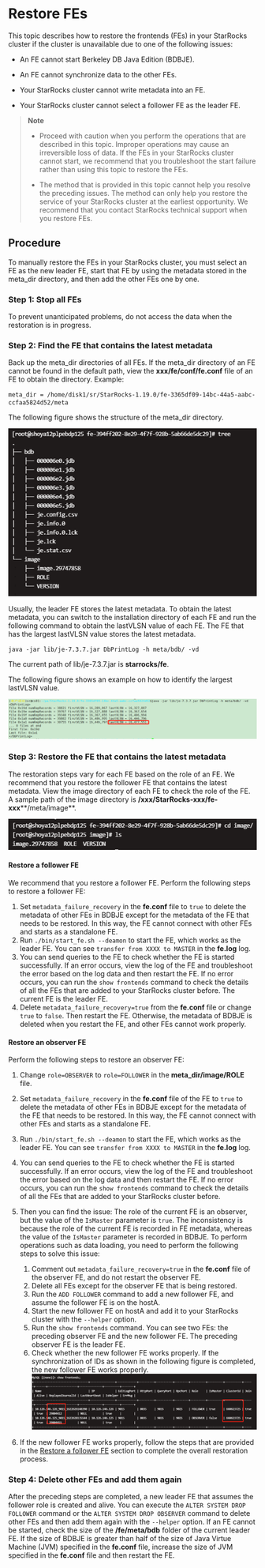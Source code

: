 # Restore FEs

This topic describes how to restore the frontends (FEs) in your StarRocks cluster if the cluster is unavailable due to one of the following issues:

- An FE cannot start Berkeley DB Java Edition (BDBJE).

- An FE cannot synchronize data to the other FEs.

- Your StarRocks cluster cannot write metadata into an FE.

- Your StarRocks cluster cannot select a follower FE as the leader FE.

> **Note**
>
> - Proceed with caution when you perform the operations that are described in this topic. Improper operations may cause an irreversible loss of data. If the FEs in your StarRocks cluster cannot start, we recommend that you troubleshoot the start failure rather than using this topic to restore the FEs.
>
> - The method that is provided in this topic cannot help you resolve the preceding issues. The method can only help you restore the service of your StarRocks cluster at the earliest opportunity. We recommend that you contact StarRocks technical support when you restore FEs.

## Procedure

To manually restore the FEs in your StarRocks cluster, you must select an FE as the new leader FE, start that FE by using the metadata stored in the meta_dir directory, and then add the other FEs one by one.

### Step 1: Stop all FEs

To prevent unanticipated problems, do not access the data when the restoration is in progress.

### Step 2: Find the FE that contains the latest metadata

Back up the meta_dir directories of all FEs. If the meta_dir directory of an FE cannot be found in the default path, view the **xxx/fe/conf/fe.conf** file of an FE to obtain the directory. Example:

```Shell
meta_dir = /home/disk1/sr/StarRocks-1.19.0/fe-3365df09-14bc-44a5-aabc-ccfaa5824d52/meta
```

The following figure shows the structure of the meta_dir directory.

![8-2](../assets/8-2.png)

Usually, the leader FE stores the latest metadata. To obtain the latest metadata, you can switch to the installation directory of each FE and run the following command to obtain the lastVLSN value of each FE. The FE that has the largest lastVLSN value stores the latest metadata.

```Shell
java -jar lib/je-7.3.7.jar DbPrintLog -h meta/bdb/ -vd 
```

The current path of lib/je-7.3.7.jar is **starrocks/fe**.

The following figure shows an example on how to identify the largest lastVLSN value.

![8-8](../assets/8-8.png)

### Step 3: Restore the FE that contains the latest metadata

The restoration steps vary for each FE based on the role of an FE. We recommend that you restore the follower FE that contains the latest metadata. View the image directory of each FE to check the role of the FE. A sample path of the image directory is **/xxx/StarRocks-xxx/fe-xxx****/meta/image**.

![8-3](../assets/8-3.png)

#### Restore a follower FE

We recommend that you restore a follower FE. Perform the following steps to restore a follower FE:

1. Set `metadata_failure_recovery` in the **fe.conf** file to `true` to delete the metadata of other FEs in BDBJE except for the metadata of the FE that needs to be restored. In this way, the FE cannot connect with other FEs and starts as a standalone FE.
2. Run `./bin/start_fe.sh --deamon` to start the FE, which works as the leader FE. You can see `transfer from XXXX to MASTER` in the **fe.log** log.
3. You can send queries to the FE to check whether the FE is started successfully. If an error occurs, view the log of the FE and troubleshoot the error based on the log data and then restart the FE. If no error occurs, you can run the `show frontends` command to check the details of all the FEs that are added to your StarRocks cluster before. The current FE is the leader FE.
4. Delete `metadata_failure_recovery=true` from the **fe.conf** file or change `true` to `false`. Then restart the FE. Otherwise, the metadata of BDBJE is deleted when you restart the FE, and other FEs cannot work properly.

#### Restore an observer FE

Perform the following steps to restore an observer FE:

1. Change `role=OBSERVER` to `role=FOLLOWER` in the **meta_dir/image/ROLE** file.

2. Set `metadata_failure_recovery` in the **fe.conf** file of the FE to `true` to delete the metadata of other FEs in BDBJE except for the metadata of the FE that needs to be restored. In this way, the FE cannot connect with other FEs and starts as a standalone FE.

3. Run `./bin/start_fe.sh --deamon` to start the FE, which works as the leader FE. You can see `transfer from XXXX to MASTER` in the **fe.log** log.

4. You can send queries to the FE to check whether the FE is started successfully. If an error occurs, view the log of the FE and troubleshoot the error based on the log data and then restart the FE. If no error occurs, you can run the `show frontends` command to check the details of all the FEs that are added to your StarRocks cluster before.

5. Then you can find the issue: The role of the current FE is an observer, but the value of the `IsMaster` parameter is `true`. The inconsistency is because the role of the current FE is recorded in FE metadata, whereas the value of the `IsMaster` parameter is recorded in BDBJE. To perform operations such as data loading, you need to perform the following steps to solve this issue:

   1. Comment out `metadata_failure_recovery=true` in the **fe.conf** file of the observer FE, and do not restart the observer FE.
   2. Delete all FEs except for the observer FE that is being restored.
   3. Run the `ADD FOLLOWER` command to add a new follower FE, and assume the follower FE is on the hostA.
   4. Start the new follower FE on hostA and add it to your StarRocks cluster with the `--helper` option.
   5. Run the `show frontends` command. You can see two FEs: the preceding observer FE and the new follower FE. The preceding observer FE is the leader FE.
   6. Check whether the new follower FE works properly. If the synchronization of IDs as shown in the following figure is completed, the new follower FE works properly.
![8-4](../assets/8-4.png)
6. If the new follower FE works properly, follow the steps that are provided in the [Restore a follower FE](../administration/Metadata_recovery.md#restore-a-follower-fe) section to complete the overall restoration process.

### Step 4: Delete other FEs and add them again

After the preceding steps are completed, a new leader FE that assumes the follower role is created and alive. You can execute the `ALTER SYSTEM DROP FOLLOWER` command or the `ALTER SYSTEM DROP OBSERVER` command to delete other FEs and then add them again with the `--helper` option. If an FE cannot be started, check the size of the **/fe/meta/bdb** folder of the current leader FE. If the size of BDBJE is greater than half of the size of Java Virtue Machine (JVM) specified in the **fe.conf** file, increase the size of JVM specified in the **fe.conf** file and then restart the FE.
